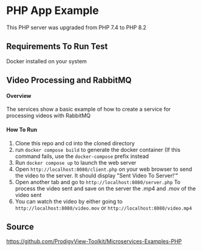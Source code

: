 # PHP App Example
This PHP server was upgraded from PHP 7.4 to PHP 8.2

## Requirements To Run Test
Docker installed on your system

## Video Processing and RabbitMQ
#### Overview
The services show a basic example of how to create a service for processing videos with RabbitMQ

#### How To Run
1. Clone this repo and cd into the cloned directory
2. run `docker compose build` to generate the docker container (If this command fails, use the `docker-compose` prefix instead
3. Run `docker compose up` to launch the web server
4. Open `http://localhost:8080/client.php` on your web browser to send the video to the server. It should display "Sent Video To Server!'"
5. Open another tab and go to `http://localhost:8080/server.php` To process the video sent and save on the server the .mp4 and .mov of the video sent
6. You can watch the video by either going to `http://localhost:8080/video.mov` or `http://localhost:8080/video.mp4`

## Source
<https://github.com/ProdigyView-Toolkit/Microservices-Examples-PHP>
